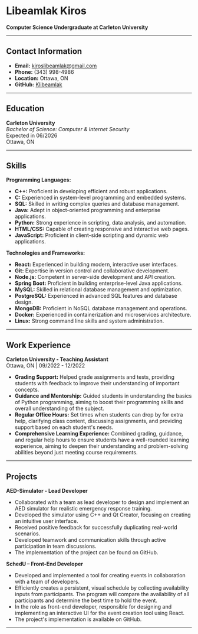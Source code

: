 # Libeamlak Kiros

**Computer Science Undergraduate at Carleton University**

---

## Contact Information

- **Email:** kiroslibeamlak@gmail.com
- **Phone:** (343) 998-4986
- **Location:** Ottawa, ON
- **GitHub:** [Klibeamlak](https://github.com/Klibeamlak)

---

## Education

**Carleton University**  
_Bachelor of Science: Computer & Internet Security_  
Expected in 06/2026  
Ottawa, ON

---

## Skills

**Programming Languages:**

- **C++:** Proficient in developing efficient and robust applications.
- **C:** Experienced in system-level programming and embedded systems.
- **SQL:** Skilled in writing complex queries and database management.
- **Java:** Adept in object-oriented programming and enterprise applications.
- **Python:** Strong experience in scripting, data analysis, and automation.
- **HTML/CSS:** Capable of creating responsive and interactive web pages.
- **JavaScript:** Proficient in client-side scripting and dynamic web applications.

**Technologies and Frameworks:**

- **React:** Experienced in building modern, interactive user interfaces.
- **Git:** Expertise in version control and collaborative development.
- **Node.js:** Competent in server-side development and API creation.
- **Spring Boot:** Proficient in building enterprise-level Java applications.
- **MySQL:** Skilled in relational database management and optimization.
- **PostgreSQL:** Experienced in advanced SQL features and database design.
- **MongoDB:** Proficient in NoSQL database management and operations.
- **Docker:** Experienced in containerization and microservices architecture.
- **Linux:** Strong command line skills and system administration.

---

## Work Experience

**Carleton University - Teaching Assistant**  
Ottawa, ON | 09/2022 - 12/2022

- **Grading Support:** Helped grade assignments and tests, providing students with feedback to improve their understanding of important concepts.
- **Guidance and Mentorship:** Guided students in understanding the basics of Python programming, aiming to boost their programming skills and overall understanding of the subject.
- **Regular Office Hours:** Set times when students can drop by for extra help, clarifying class content, discussing assignments, and providing support based on each student's needs.
- **Comprehensive Learning Experience:** Combined grading, guidance, and regular help hours to ensure students have a well-rounded learning experience, aiming to deepen their understanding and problem-solving abilities beyond just meeting course requirements.

---

## Projects

**AED-Simulator - Lead Developer**

- Collaborated with a team as lead developer to design and implement an AED simulator for realistic emergency response training.
- Developed the simulator using C++ and Qt Creator, focusing on creating an intuitive user interface.
- Received positive feedback for successfully duplicating real-world scenarios.
- Developed teamwork and communication skills through active participation in team discussions.
- The implementation of the project can be found on GitHub.

**SchedU – Front-End Developer**

- Developed and implemented a tool for creating events in collaboration with a team of developers.
- Efficiently creates a persistent, visual schedule by collecting availability inputs from participants. The program will compare the availability of all participants and determine the best time to hold the event.
- In the role as front-end developer, responsible for designing and implementing an interactive UI for the event creation tool using React.
- The project's implementation is available on GitHub.

---
